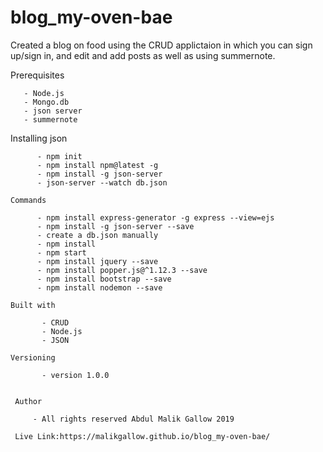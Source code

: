 # blog_my-oven-bae
  
  Created a blog on food using the CRUD applictaion in which you can sign up/sign in, and edit and add posts as well as using summernote.

  Prerequisites
       
       - Node.js
       - Mongo.db
       - json server
       - summernote

   Installing json
          
          - npm init
          - npm install npm@latest -g
          - npm install -g json-server
          - json-server --watch db.json

    Commands
          
          - npm install express-generator -g express --view=ejs
          - npm install -g json-server --save
          - create a db.json manually
          - npm install
          - npm start
          - npm install jquery --save
          - npm install popper.js@^1.12.3 --save
          - npm install bootstrap --save
          - npm install nodemon --save

    Built with

           - CRUD
           - Node.js
           - JSON

    Versioning

           - version 1.0.0


     Author

         - All rights reserved Abdul Malik Gallow 2019 
         
     Live Link:https://malikgallow.github.io/blog_my-oven-bae/


